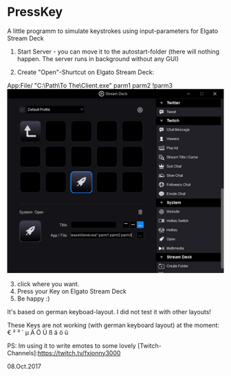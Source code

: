 # PressKey
A little programm to simulate keystrokes using input-parameters for Elgato Stream Deck




1. Start Server -  you can move it to the autostart-folder (there will nothing happen. The server runs in background without any GUI)
  
2. Create "Open"-Shurtcut on Elgato Stream Deck:

App:File/ "C:\Path\To The\Client.exe" parm1 parm2 !parm3 
![Stream Deck](https://github.com/Jonn3y/PressKey/blob/master/PressKeyElgato.JPG)

3. click where you want.
4. Press your Key on Elgato Stream Deck
5. Be happy :)


It's based on german keyboad-layout. I did not test it with other layouts!

These Keys are not working (with german keyboard layout) at the moment:
€
²
³
´
µ
Ä
Ö
Ü
ß
ä
ö
ü


PS: Im using it to write emotes to some lovely [Twitch-Channels]:https://twitch.tv/fxjonny3000

08.Oct.2017
